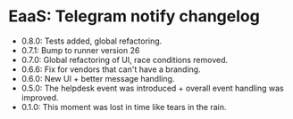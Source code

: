 # EaaS: Telegram notify changelog

*  0.8.0: Tests added, global refactoring.
*  0.7.1: Bump to runner version 26
*  0.7.0: Global refactoring of UI, race conditions removed.
*  0.6.6: Fix for vendors that can't have a branding.
*  0.6.0: New UI + better message handling.
*  0.5.0: The helpdesk event was introduced + overall event handling was improved.
*  0.1.0: This moment was lost in time like tears in the rain.